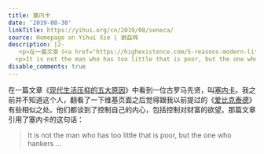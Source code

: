 ```yaml
---
title: 塞内卡
date: '2019-08-30'
linkTitle: https://yihui.org/cn/2019/08/seneca/
source: Homepage on Yihui Xie | 谢益辉
description: |2-
   <p>在一篇文章《<a href="https://highexistence.com/5-reasons-modern-life-depression/">现代生活压抑的五大原因</a>》中看到一位古罗马先贤，叫<a href="https://zh.wikipedia.org/wiki/%E5%A1%9E%E5%85%A7%E5%8D%A1">塞内卡</a>。我之前并不知道这个人，翻看了一下维基页面之后觉得跟我以前提过的《<a href="/cn/2017/11/epictetus/">爱比克泰德</a>》有些相似之处。他们都谈到了控制自己的内心，包括控制对财富的欲望。那篇文章引用了塞内卡的这句话：</p> <blockquote>
  <p>It is not the man who has too little that is poor, but the one who hankers ...
disable_comments: true
---
```

 <p>在一篇文章《<a href="https://highexistence.com/5-reasons-modern-life-depression/">现代生活压抑的五大原因</a>》中看到一位古罗马先贤，叫<a href="https://zh.wikipedia.org/wiki/%E5%A1%9E%E5%85%A7%E5%8D%A1">塞内卡</a>。我之前并不知道这个人，翻看了一下维基页面之后觉得跟我以前提过的《<a href="/cn/2017/11/epictetus/">爱比克泰德</a>》有些相似之处。他们都谈到了控制自己的内心，包括控制对财富的欲望。那篇文章引用了塞内卡的这句话：</p> <blockquote>
<p>It is not the man who has too little that is poor, but the one who hankers ...